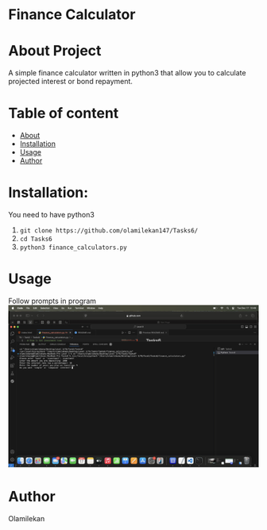 # Finance Calculator

# About Project

A simple finance calculator written in python3 that allow you to calculate projected interest or bond repayment.

# Table of content
- [About](#About-Project)
- [Installation](#Installation)
- [Usage](#Usage)
- [Author](#Author)

# Installation:
You need to have python3

1. ```git clone https://github.com/olamilekan147/Tasks6/```
2. ```cd Tasks6```
3. ```python3 finance_calculators.py```

# Usage 
Follow prompts in program
![Screenshot](https://github.com/olamilekan147/Tasks6/blob/main/Finance.jpeg)


# Author
Olamilekan
